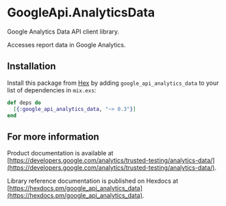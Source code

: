# GoogleApi.AnalyticsData

Google Analytics Data API client library.

Accesses report data in Google Analytics.

## Installation

Install this package from [Hex](https://hex.pm) by adding
`google_api_analytics_data` to your list of dependencies in `mix.exs`:

```elixir
def deps do
  [{:google_api_analytics_data, "~> 0.3"}]
end
```

## For more information

Product documentation is available at [https://developers.google.com/analytics/trusted-testing/analytics-data/](https://developers.google.com/analytics/trusted-testing/analytics-data/).

Library reference documentation is published on Hexdocs at
[https://hexdocs.pm/google_api_analytics_data](https://hexdocs.pm/google_api_analytics_data).
